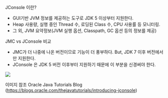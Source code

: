 JConsole 이란?
- GUI기반 JVM 정보를 제공하는 도구로 JDK 5 이상부터 지원한다.
- Heap 사용량, 실행 중인 Thread 수, 로딩된 Class 수, CPU 사용률 등 모니터링.
- 그 외, JVM 요약정보(JVM 실행 옵션, Classpath, GC 옵션 등의 정보를 제공)

JMC vs JConsole 비교
- JMC가 더 나중에 나온 버전이므로 기능이 더 풍부하다. But, JDK 7 이후 버전에서만 지원한다.
- JConsole 은 JDK 5 버전 이후부터 지원하기 때문에 이 부분을 신경써야 한다.

<img src="https://user-images.githubusercontent.com/18259297/58416183-b676f600-80bb-11e9-8f82-2b015478e592.jpg"></img>

이미지 참조
Oracle Java Tutorials Blog (https://blogs.oracle.com/thejavatutorials/introducing-jconsole)
